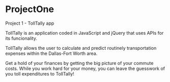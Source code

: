 # ProjectOne
Project 1 - TollTally app

TollTally is an application coded in JavaScript and jQuery that uses APIs for its funcionality. 

TollTally allows the user to calculate and predict routinely transportation expenses within the Dallas-Fort Worth area. 

Get a hold of your finances by getting the big picture of your commute costs. While you work hard for your money, you can leave the guesswork of you toll expenditures to TollTally!


